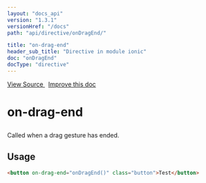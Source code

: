 ```yaml
---
layout: "docs_api"
version: "1.3.1"
versionHref: "/docs"
path: "api/directive/onDragEnd/"

title: "on-drag-end"
header_sub_title: "Directive in module ionic"
doc: "onDragEnd"
docType: "directive"
---
```


<div class="improve-docs">
<a href='http://github.com/driftyco/ionic/tree/master/js/angular/directive/gesture.js#L122'>
View Source
</a>
&nbsp;
<a href='http://github.com/driftyco/ionic/edit/master/js/angular/directive/gesture.js#L122'>
Improve this doc
</a>
</div>




<h1 class="api-title">

on-drag-end



</h1>





Called when a drag gesture has ended.









<h2 id="usage">Usage</h2>

```html
<button on-drag-end="onDragEnd()" class="button">Test</button>
```









